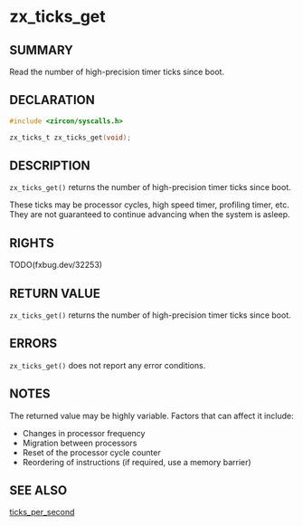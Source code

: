 # zx_ticks_get

## SUMMARY

<!-- Contents of this heading updated by update-docs-from-fidl, do not edit. -->

Read the number of high-precision timer ticks since boot.

## DECLARATION

<!-- Contents of this heading updated by update-docs-from-fidl, do not edit. -->

```c
#include <zircon/syscalls.h>

zx_ticks_t zx_ticks_get(void);
```

## DESCRIPTION

`zx_ticks_get()` returns the number of high-precision timer ticks since boot.

These ticks may be processor cycles, high speed timer, profiling timer, etc.
They are not guaranteed to continue advancing when the system is asleep.

## RIGHTS

<!-- Contents of this heading updated by update-docs-from-fidl, do not edit. -->

TODO(fxbug.dev/32253)

## RETURN VALUE

`zx_ticks_get()` returns the number of high-precision timer ticks since boot.

## ERRORS

`zx_ticks_get()` does not report any error conditions.

## NOTES

The returned value may be highly variable. Factors that can affect it include:

- Changes in processor frequency
- Migration between processors
- Reset of the processor cycle counter
- Reordering of instructions (if required, use a memory barrier)

## SEE ALSO


[ticks_per_second](ticks_per_second.md)
